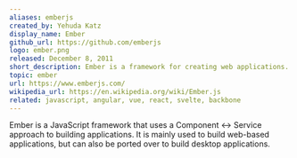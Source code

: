 ```yaml
---
aliases: emberjs
created_by: Yehuda Katz
display_name: Ember
github_url: https://github.com/emberjs
logo: ember.png
released: December 8, 2011
short_description: Ember is a framework for creating web applications.
topic: ember
url: https://www.emberjs.com/
wikipedia_url: https://en.wikipedia.org/wiki/Ember.js
related: javascript, angular, vue, react, svelte, backbone
---
```

Ember is a JavaScript framework that uses a Component <-> Service approach to building applications. It is mainly used to build web-based applications, but can also be ported over to build desktop applications.
